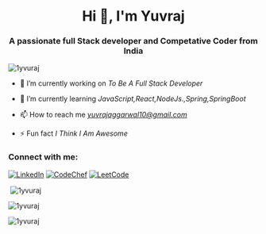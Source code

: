 <h1 align="center">Hi 👋, I'm Yuvraj</h1>
<h3 align="center">A passionate full Stack developer and Competative Coder from India</h3>

<p align="left"> <img src="https://komarev.com/ghpvc/?username=1yvuraj&label=Profile%20views&color=0e75b6&style=flat" alt="1yvuraj" /> </p>

- 🔭 I’m currently working on *To Be A Full Stack Developer*

- 🌱 I’m currently learning *JavaScript,React,NodeJs.,Spring,SpringBoot*

- 📫 How to reach me *yuvrajaggarwal10@gmail.com*

- ⚡ Fun fact *I Think I Am Awesome*

<h3 align="left">Connect with me:</h3>

[![LinkedIn](https://img.shields.io/badge/linkedin-%230077B5.svg?style=for-the-badge&logo=linkedin&logoColor=white)](https://www.linkedin.com/in/yuvraj-aggarwal-486571219/)
[![CodeChef](https://img.shields.io/badge/CodeChef-%23964B00.svg?style=for-the-badge&logo=CodeChef&logoColor=white)](https://www.codechef.com/users/yuvraj12345a)
[![LeetCode](https://img.shields.io/badge/LeetCode-000000?style=for-the-badge&logo=LeetCode&logoColor=#d16c06)](https://leetcode.com/yuvrajaggarwal10/)

<p>&nbsp;<img align="center" src="https://github-readme-stats.vercel.app/api?username=1yvuraj&show_icons=true&locale=en" alt="1yvuraj" /></p>

<p><img align="center" src="https://github-readme-streak-stats.herokuapp.com/?user=1yvuraj&" alt="1yvuraj" /></p>

<p><img align="left" src="https://github-readme-stats.vercel.app/api/top-langs?username=1yvuraj&show_icons=true&locale=en&layout=compact" alt="1yvuraj" /></p>
